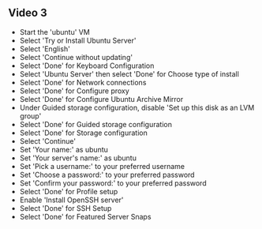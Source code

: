 <h2>Video 3</h2>
<ul>
    <li>Start the 'ubuntu' VM</li>
    <li>Select 'Try or Install Ubuntu Server'</li>
    <li>Select 'English'</li>
    <li>Select 'Continue without updating'</li>
    <li>Select 'Done' for Keyboard Configuration</li>
    <li>Select 'Ubuntu Server' then select 'Done' for Choose type of install</li>
    <li>Select 'Done' for Network connections</li>
    <li>Select 'Done' for Configure proxy</li>
    <li>Select 'Done' for Configure Ubuntu Archive Mirror</li>
    <li>Under Guided storage configuration, disable 'Set up this disk as an LVM group'</li>
    <li>Select 'Done' for Guided storage configuration</li>
    <li>Select 'Done' for Storage configuration</li>
    <li>Select 'Continue'</li>
    <li>Set 'Your name:' as ubuntu</li>
    <li>Set 'Your server's name:' as ubuntu</li>
    <li>Set 'Pick a username:' to your preferred username</li>
    <li>Set 'Choose a password:' to your preferred password</li>
    <li>Set 'Confirm your password:' to your preferred password </li>
    <li>Select 'Done' for Profile setup</li>
    <li>Enable 'Install OpenSSH server'</li>
    <li>Select 'Done' for SSH Setup</li>
    <li>Select 'Done' for Featured Server Snaps</li>
</ul>

